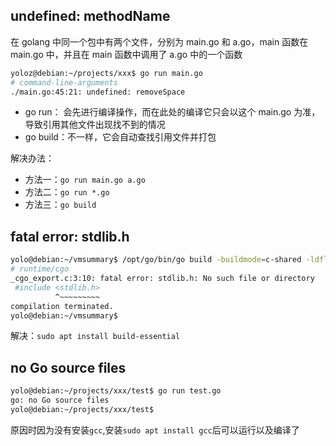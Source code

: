 ## undefined: methodName

在 golang 中同一个包中有两个文件，分别为 main.go 和 a.go，main 函数在 main.go 中，并且在 main 函数中调用了 a.go 中的一个函数

```bash
yoloz@debian:~/projects/xxx$ go run main.go
# command-line-arguments
./main.go:45:21: undefined: removeSpace
```

- go run： 会先进行编译操作，而在此处的编译它只会以这个 main.go 为准，导致引用其他文件出现找不到的情况
- go build：不一样，它会自动查找引用文件并打包

解决办法：

- 方法一：`go run main.go a.go`
- 方法二：`go run *.go`
- 方法三：`go build`

## fatal error: stdlib.h

```bash
yolo@debian:~/vmsummary$ /opt/go/bin/go build -buildmode=c-shared -ldflags "-s -w" -o libvms.so vmsummary.go diskImpl.go netImpl.go processImpl.go
# runtime/cgo
_cgo_export.c:3:10: fatal error: stdlib.h: No such file or directory
 #include <stdlib.h>
          ^~~~~~~~~~
compilation terminated.
yolo@debian:~/vmsummary$
```

解决：`sudo apt install build-essential`

## no Go source files

```bash
yolo@debian:~/projects/xxx/test$ go run test.go
go: no Go source files
yolo@debian:~/projects/xxx/test$
```

原因时因为没有安装`gcc`,安装`sudo apt install gcc`后可以运行以及编译了
